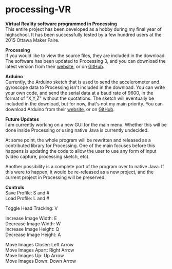 # processing-VR
__Virtual Reality software programmed in Processing__ <br>
This entire project has been developed as a hobby during my final year of highschool. It has been successfully tested by a few hundred users at the 2015 Ottawa Maker Faire.

__Processing__ <br>
If you would like to view the source files, they are included in the download. The software has been updated to Processing 3, and you can download the latest version from their [website](https://processing.org/download/), or on [GitHub](https://github.com/processing/processing).

__Arduino__ <br>
Currently, the Arduino sketch that is used to send the accelerometer and gyroscope data to Processing isn't included in the download. You can write your own code, and send the serial data at a baud rate of 9600, in the format of "X,Y,Z" without the quotations. The sketch will eventually be included in the download, but for now, that's not my main priority. You can download Arduino from their [website](https://www.arduino.cc/en/Main/Software), or on [GitHub](https://github.com/arduino/Arduino).


__Future Updates__ <br>
I am currently working on a new GUI for the main menu. Whether this will be done inside Processing or using native Java is currently undecided.

At some point, the whole program will be rewritten and released as a contributed library for Processing. One of the main focuses before this happens is updating the code to allow the user to use any form of input (video capture, processing sketch, etc).

Another possibility is a complete port of the program over to native Java. If this were to happen, it would be re-released as a new project, and the current project in Processing will be preserved.


__Controls__ <br>
Save Profile: S and # <br>
Load Profile: L and # <br>

Toggle Head Tracking: V <br>

Increase Image Width: E <br>
Decrease Image Width: W <br>
Increase Image Height: Q <br>
Decrease Image Height: A <br>

Move Images Closer: Left Arrow <br>
Move Images Apart: Right Arrow <br>
Move Images Up: Up Arrow <br>
Move Images Down: Down Arrow <br>
